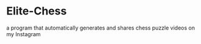 # Elite-Chess
a program that automatically generates and shares chess puzzle videos on my Instagram
